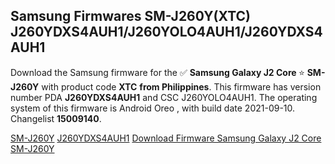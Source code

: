 <h2>Samsung Firmwares SM-J260Y(XTC) J260YDXS4AUH1/J260YOLO4AUH1/J260YDXS4AUH1</h2>
Download the Samsung firmware for the ✅ <strong>Samsung Galaxy J2 Core </strong> ⭐ <strong>SM-J260Y</strong> with product code <strong>XTC</strong> <strong> from Philippines</strong>. This firmware has version number PDA <strong>J260YDXS4AUH1</strong> and CSC J260YOLO4AUH1. The operating system of this firmware is Android Oreo , with build date 2021-09-10. Changelist <strong>15009140</strong>.


[SM-J260Y](https://samfirm.shop/samsung/model/SM-J260Y)
[J260YDXS4AUH1](https://samfirm.shop/samsung/pda/J260YDXS4AUH1)
[Download Firmware Samsung Galaxy J2 Core SM-J260Y](https://samfirm.shop/samsung/firmware/456365)
